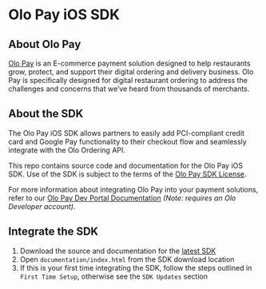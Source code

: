 # Olo Pay iOS SDK

## About Olo Pay
[Olo Pay](https://www.olo.com/solutions/pay/) is an E-commerce payment solution designed to help restaurants grow, protect, and support their digital ordering and delivery business. Olo Pay is specifically designed for digital restaurant ordering to address the challenges and concerns that weʼve heard from thousands of merchants.

## About the SDK
The Olo Pay iOS SDK allows partners to easily add PCI-compliant credit card and Google Pay functionality to their checkout flow and seamlessly integrate with the Olo Ordering API.

This repo contains source code and documentation for the Olo Pay iOS SDK. Use of the SDK is subject to the terms of the [Olo Pay SDK License](https://github.com/ololabs/olo-pay-ios-sdk-releases/blob/main/LICENSE.md).

For more information about integrating Olo Pay into your payment solutions, refer to our [Olo Pay Dev Portal Documentation](https://developer.olo.com/docs/load/olopay) _(Note: requires an Olo Developer account)_.

## Integrate the SDK

1. Download the source and documentation for the [latest SDK](https://github.com/ololabs/olo-pay-ios-sdk-releases/releases)
1. Open `documentation/index.html` from the SDK download location 
1. If this is your first time integrating the SDK, follow the steps outlined in `First Time Setup`, otherwise see the `SDK Updates` section